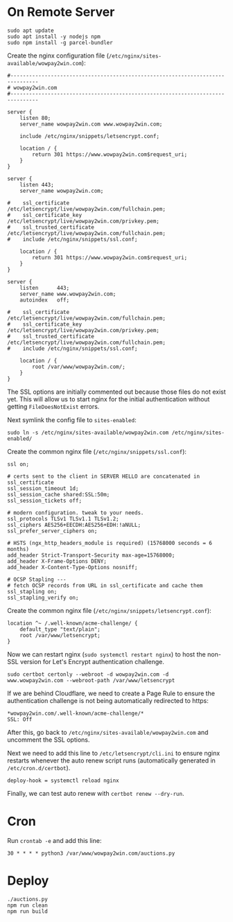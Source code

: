 # On Remote Server

```
sudo apt update
sudo apt install -y nodejs npm
sudo npm install -g parcel-bundler
```

Create the nginx configuration file (`/etc/nginx/sites-available/wowpay2win.com`):

```
#-------------------------------------------------------------------------------
# wowpay2win.com
#-------------------------------------------------------------------------------

server {
    listen 80;
    server_name wowpay2win.com www.wowpay2win.com;

    include /etc/nginx/snippets/letsencrypt.conf;

    location / {
        return 301 https://www.wowpay2win.com$request_uri;
    }
}

server {
    listen 443;
    server_name wowpay2win.com;

#    ssl_certificate /etc/letsencrypt/live/wowpay2win.com/fullchain.pem;
#    ssl_certificate_key /etc/letsencrypt/live/wowpay2win.com/privkey.pem;
#    ssl_trusted_certificate /etc/letsencrypt/live/wowpay2win.com/fullchain.pem;
#    include /etc/nginx/snippets/ssl.conf;

    location / {
        return 301 https://www.wowpay2win.com$request_uri;
    }
}

server {
    listen      443;
    server_name www.wowpay2win.com;
    autoindex   off;

#    ssl_certificate /etc/letsencrypt/live/wowpay2win.com/fullchain.pem;
#    ssl_certificate_key /etc/letsencrypt/live/wowpay2win.com/privkey.pem;
#    ssl_trusted_certificate /etc/letsencrypt/live/wowpay2win.com/fullchain.pem;
#    include /etc/nginx/snippets/ssl.conf;

    location / {
        root /var/www/wowpay2win.com/;
    }
}
```

The SSL options are initially commented out because those files do not exist yet. This will allow us to start nginx for the initial authentication without getting `FileDoesNotExist` errors.

Next symlink the config file to `sites-enabled`:
```
sudo ln -s /etc/nginx/sites-available/wowpay2win.com /etc/nginx/sites-enabled/
```

Create the common nginx file (`/etc/nginx/snippets/ssl.conf`):
```
ssl on;

# certs sent to the client in SERVER HELLO are concatenated in ssl_certificate
ssl_session_timeout 1d;
ssl_session_cache shared:SSL:50m;
ssl_session_tickets off;

# modern configuration. tweak to your needs.
ssl_protocols TLSv1 TLSv1.1 TLSv1.2;
ssl_ciphers AES256+EECDH:AES256+EDH:!aNULL;
ssl_prefer_server_ciphers on;

# HSTS (ngx_http_headers_module is required) (15768000 seconds = 6 months)
add_header Strict-Transport-Security max-age=15768000;
add_header X-Frame-Options DENY;
add_header X-Content-Type-Options nosniff;

# OCSP Stapling ---
# fetch OCSP records from URL in ssl_certificate and cache them
ssl_stapling on;
ssl_stapling_verify on;
```

Create the common nginx file (`/etc/nginx/snippets/letsencrypt.conf`):
```
location ^~ /.well-known/acme-challenge/ {
    default_type "text/plain";
    root /var/www/letsencrypt;
}
```

Now we can restart nginx (`sudo systemctl restart nginx`) to host the non-SSL version for Let's Encrypt authentication challenge.
```
sudo certbot certonly --webroot -d wowpay2win.com -d www.wowpay2win.com --webroot-path /var/www/letsencrypt
```

If we are behind Cloudflare, we need to create a Page Rule to ensure the authentication challenge is not being automatically redirected to https:
```
*wowpay2win.com/.well-known/acme-challenge/*
SSL: Off
```

After this, go back to `/etc/nginx/sites-available/wowpay2win.com` and uncomment the SSL options.

Next we need to add this line to `/etc/letsencrypt/cli.ini` to ensure nginx restarts whenever the auto renew script runs (automatically generated in `/etc/cron.d/certbot`).
```
deploy-hook = systemctl reload nginx
```

Finally, we can test auto renew with `certbot renew --dry-run`.

# Cron

Run `crontab -e` and add this line:
```
30 * * * * python3 /var/www/wowpay2win.com/auctions.py
```

# Deploy
```
./auctions.py
npm run clean
npm run build
```
